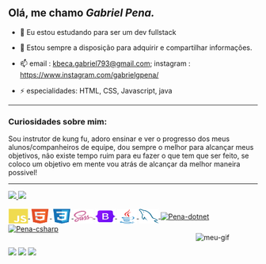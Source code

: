 ## Olá, me chamo _Gabriel Pena._

- 🌱 Eu estou estudando para ser um dev fullstack

- 💬 Estou sempre a disposição para adquirir e compartilhar informações.
- 📫 email : kbeca.gabriel793@gmail.com; instagram : https://www.instagram.com/gabrielgpena/
- ⚡ especialidades: HTML, CSS, Javascript, java
---
 ### Curiosidades sobre mim:
 
  Sou instrutor de kung fu, adoro ensinar e ver o progresso dos meus alunos/companheiros de equipe, dou sempre o melhor para alcançar meus objetivos, não existe tempo ruim para eu fazer o que tem que ser feito, se coloco um objetivo em mente vou atrás de alcançar da melhor maneira possivel!


---

 <div>
  <a href="https://github.com/gabrielGPena793">
  <img height="180em" src="https://github-readme-stats.vercel.app/api?username=GabrielGPena793&show_icons=true&theme=chartreuse-dark&include_all_commits=true&count_private=true"/>
  <img height="180em" src="https://github-readme-stats.vercel.app/api/top-langs/?username=GabrielGPena793&layout=compact&langs_count=7&theme=chartreuse-dark"/>
</div>
  <div style="display: inline_block"><br>
  <img align="center" alt="Pena-Js" height="30" width="40" src="https://raw.githubusercontent.com/devicons/devicon/master/icons/javascript/javascript-plain.svg">
  <img align="center" alt="Pena-HTML" height="30" width="40" src="https://raw.githubusercontent.com/devicons/devicon/master/icons/html5/html5-original.svg">
  <img align="center" alt="Pena-CSS" height="30" width="40" src="https://raw.githubusercontent.com/devicons/devicon/master/icons/css3/css3-original.svg">
  <img align="center" alt="Pena-SASS" height="30" width="40" src="https://raw.githubusercontent.com/devicons/devicon/master/icons/sass/sass-original.svg">
  <img align="center" alt="Pena-bootstrap" height="30" width="40" src="https://raw.githubusercontent.com/devicons/devicon/master/icons/bootstrap/bootstrap-original.svg">
  <img align="center" alt="Pena-java" height="30" width="40" src="https://raw.githubusercontent.com/devicons/devicon/master/icons/java/java-original.svg">
  <img align="center" alt="Pena-mysql" height="30" width="40" src="https://raw.githubusercontent.com/devicons/devicon/master/icons/mysql/mysql-original.svg">
  <img align="center" alt="Pena-dotnet" height="30" width="40" src="https://cdn.jsdelivr.net/gh/devicons/devicon/icons/dotnetcore/dotnetcore-original.svg">
  <img align="center" alt="Pena-csharp" height="30" width="40" src="https://cdn.jsdelivr.net/gh/devicons/devicon/icons/csharp/csharp-original.svg">

   
   
   
   
</div>
<img align="right" alt="meu-gif" src="https://i.picasion.com/pic91/a8be6832b93ec4c2e1232fd49ac66d6b.gif" width="125" height="125" border="0" alt="https://picasion.com/" />
  

##
  
                                                                            
  <div> 
   <a href="https://instagram.com/gabrielgpena" target="_blank"><img src="https://img.shields.io/badge/-Instagram-%23E4405F?style=for-the-badge&logo=instagram&logoColor=white" target="_blank"></a>
  <a href = "mailto:kbeca.gabriel793@gmail.com"><img src="https://img.shields.io/badge/-Gmail-%23333?style=for-the-badge&logo=gmail&logoColor=white" target="_blank"></a>
  <a href="https://www.linkedin.com/in/gabriel-pena-710442218" target="_blank"><img src="https://img.shields.io/badge/-LinkedIn-%230077B5?style=for-the-badge&logo=linkedin&logoColor=white" target="_blank"></a> 
 

 
</div>
